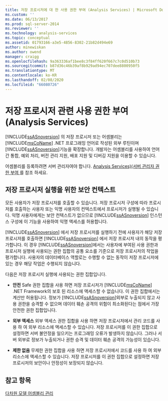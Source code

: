 ```yaml
---
title: 저장 프로시저에 대 한 사용 권한 부여 (Analysis Services) | Microsoft Docs
ms.custom: ''
ms.date: 06/13/2017
ms.prod: sql-server-2014
ms.reviewer: ''
ms.technology: analysis-services
ms.topic: conceptual
ms.assetid: 01793166-a3e5-4856-8302-21b82d494e69
author: minewiskan
ms.author: owend
manager: craigg
ms.openlocfilehash: 9a363336af1bee8c3f84ff620f667c7c0d510b73
ms.sourcegitcommit: b87d36c46b39af8b929ad94ec707dee8800950f5
ms.translationtype: MT
ms.contentlocale: ko-KR
ms.lasthandoff: 02/08/2020
ms.locfileid: "66080726"
---
```

# <a name="grant-permissions-on-stored-procedures-analysis-services"></a>저장 프로시저 관련 사용 권한 부여(Analysis Services)
  
  [!INCLUDE[ssASnoversion](../includes/ssasnoversion-md.md)] 의 저장 프로시저 또는 어셈블리는 [!INCLUDE[msCoName](../includes/msconame-md.md)] .NET 프로그래밍 언어로 작성된 외부 루틴이며 [!INCLUDE[ssASnoversion](../includes/ssasnoversion-md.md)]기능을 확장합니다. 개발자는 어셈블리를 사용하여 언어 간 통합, 예외 처리, 버전 관리 지원, 배포 지원 및 디버깅 지원을 이용할 수 있습니다.  
  
 어셈블리를 등록하려면 서버 관리자여야 합니다. [Analysis Services&#41;&#40;서버 관리자 권한 부여 ](instances/grant-server-admin-rights-to-an-analysis-services-instance.md)를 참조 하세요.  
  
## <a name="security-context-for-stored-procedure-execution"></a>저장 프로시저 실행을 위한 보안 컨텍스트  
 모든 사용자가 저장 프로시저를 호출할 수 있습니다. 저장 프로시저 구성에 따라 프로시저를 호출하는 사용자 또는 익명 사용자의 컨텍스트에서 프로시저가 실행될 수 있습니다. 익명 사용자에게는 보안 컨텍스트가 없으므로 [!INCLUDE[ssASnoversion](../includes/ssasnoversion-md.md)] 인스턴스 구성에 이 기능을 사용하여 익명 액세스를 허용합니다.  
  
 
  [!INCLUDE[ssASnoversion](../includes/ssasnoversion-md.md)] 에서 저장 프로시저를 실행하기 전에 사용자가 해당 저장 프로시저를 호출하면 [!INCLUDE[ssASnoversion](../includes/ssasnoversion-md.md)] 에서 저장 프로시저 내의 동작을 평가합니다. 이 경우 [!INCLUDE[ssASnoversion](../includes/ssasnoversion-md.md)]에서는 사용자에 부여된 사용 권한과 프로시저 실행에 사용되는 권한 집합의 공통 요소를 기준으로 저장 프로시저의 작업을 평가합니다. 사용자의 데이터베이스 역할로는 수행할 수 없는 동작이 저장 프로시저에 있는 경우 해당 작업은 수행되지 않습니다.  
  
 다음은 저장 프로시저 실행에 사용되는 권한 집합입니다.  
  
-   **안전** Safe 권한 집합을 사용 하면 저장 프로시저가 [!INCLUDE[msCoName](../includes/msconame-md.md)] .NET Framework의 보호 된 리소스에 액세스할 수 없습니다. 이 권한 집합에서는 계산만 허용됩니다. 정보가 [!INCLUDE[ssASnoversion](../includes/ssasnoversion-md.md)]외부로 누출되지 않고 사용 권한을 승격할 수 없으며 데이터 훼손 공격의 위험이 최소화된다는 점에서 가장 안전한 권한 집합입니다.  
  
-   **외부 액세스** 외부 액세스 권한 집합을 사용 하면 저장 프로시저에서 관리 코드를 사용 하 여 외부 리소스에 액세스할 수 있습니다. 저장 프로시저를 이 권한 집합으로 설정하면 서버 불안정을 일으키는 프로그래밍 오류가 발생하지 않습니다. 그러나 서버 외부로 정보가 누출되거나 권한 승격 및 데이터 훼손 공격의 가능성이 있습니다.  
  
-   **제한 없음** 무제한 권한 집합을 사용 하면 저장 프로시저에서 코드를 사용 하 여 외부 리소스에 액세스할 수 있습니다. 저장 프로시저를 이 권한 집합으로 설정하면 저장 프로시저의 보안이나 안정성이 보장되지 않습니다.  
  
## <a name="see-also"></a>참고 항목  
 [다차원 모델 어셈블리 관리](multidimensional-models/multidimensional-model-assemblies-management.md)  
  
  
